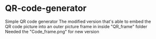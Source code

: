 # QR-code-generator
Simple QR code generator
The modified version that's able to embed the QR code picture into an outer picture frame in inside "QR_frame" folder
Needed the "Code_frame.png" for new version